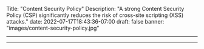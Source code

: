 Title: "Content Security Policy"
Description: "A strong Content Security Policy (CSP) significantly reduces the risk of cross-site scripting (XSS) attacks."
date: 2022-07-17T18:43:36-07:00
draft: false
banner: "images/content-security-policy.jpg"

---

---